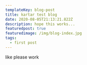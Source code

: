 ```yaml
---
templateKey: blog-post
title: kartar test blog
date: 2020-08-05T21:13:21.822Z
description: hope this works...
featuredpost: true
featuredimage: /img/blog-index.jpg
tags:
  - first post
---
```

like please work